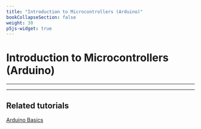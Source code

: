 ```yaml
---
title: "Introduction to Microcontrollers (Arduino)"
bookCollapseSection: false
weight: 30
p5js-widget: true
---
```


# Introduction to Microcontrollers (Arduino)

---


---

## Related tutorials

[Arduino Basics](../../../tutorials/arduino-and-electronics/arduino/)



